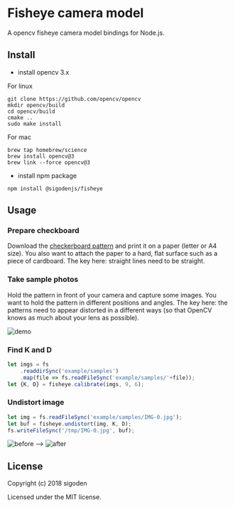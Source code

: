 # Fisheye camera model

A opencv fisheye camera model bindings for Node.js.


## Install

- install opencv 3.x

For linux
```
git clone https://github.com/opencv/opencv
mkdir opencv/build
cd opencv/build
cmake ..
sudo make install
```

For mac
```
brew tap homebrew/science
brew install opencv@3
brew link --force opencv@3
```

- install npm package

```
npm install @sigodenjs/fisheye
```

## Usage

### Prepare checkboard

Download the [checkerboard pattern](https://github.com/sigoden/node-fisheye/blob/master/doc/checkboard.webp?raw=true) and print it on a paper (letter or A4 size). You also want to attach the paper to a hard, flat surface such as a piece of cardboard. The key here: straight lines need to be straight.

### Take sample photos

Hold the pattern in front of your camera and capture some images. You want to hold the pattern in different positions and angles. The key here: the patterns need to appear distorted in a different ways (so that OpenCV knows as much about your lens as possible). 

![demo](https://raw.githubusercontent.com/sigoden/node-fisheye/master/doc/sample.png) 

### Find K and D

```js
let imgs = fs
    .readdirSync('example/samples')
    .map(file => fs.readFileSync('example/samples/'+file));
let {K, D} = fisheye.calibrate(imgs, 9, 6);
```

### Undistort image

```js
let img = fs.readFileSync('example/samples/IMG-0.jpg');
let buf = fisheye.undistort(img, K, D);
fs.writeFileSync('/tmp/IMG-0.jpg', buf);
```

![before](https://raw.githubusercontent.com/sigoden/node-fisheye/master/example/samples/IMG-0.jpg) --> ![after](https://raw.githubusercontent.com/sigoden/node-fisheye/master/doc/IMG-0.jpg)

## License

Copyright (c) 2018 sigoden

Licensed under the MIT license.